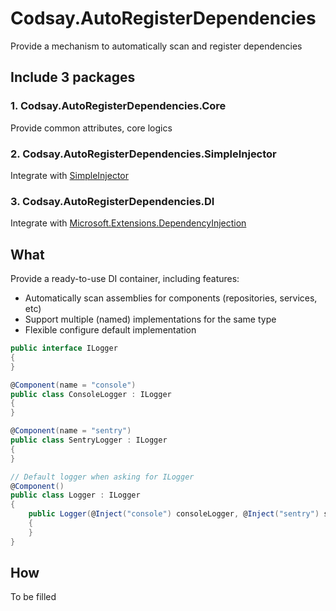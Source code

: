 # Codsay.AutoRegisterDependencies
Provide a mechanism to automatically scan and register dependencies

## Include 3 packages

### 1. Codsay.AutoRegisterDependencies.Core
Provide common attributes, core logics

### 2. Codsay.AutoRegisterDependencies.SimpleInjector
Integrate with [SimpleInjector](https://simpleinjector.org)

### 3. Codsay.AutoRegisterDependencies.DI
Integrate with [Microsoft.Extensions.DependencyInjection](https://www.nuget.org/packages/Microsoft.Extensions.DependencyInjection)

## What
Provide a ready-to-use DI container, including features:
- Automatically scan assemblies for components (repositories, services, etc)
- Support multiple (named) implementations for the same type
- Flexible configure default implementation

```C#
public interface ILogger
{
}

@Component(name = "console")
public class ConsoleLogger : ILogger
{
}

@Component(name = "sentry")
public class SentryLogger : ILogger
{
}

// Default logger when asking for ILogger
@Component()
public class Logger : ILogger
{
	public Logger(@Inject("console") consoleLogger, @Inject("sentry") sentryLogger)
	{
	}
}
```

## How
To be filled